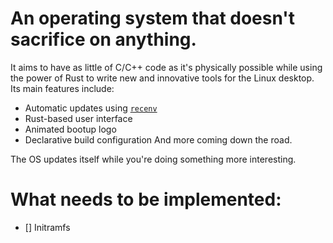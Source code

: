 # An operating system that doesn't sacrifice on anything.
It aims to have as little of C/C++ code as it's physically possible while using the power of Rust to write new and innovative tools for the Linux desktop. Its main features include: 
- Automatic updates using [`recenv`](https://gitlab.com/MatuushOS/recenv)
- Rust-based user interface
- Animated bootup logo
- Declarative build configuration
And more coming down the road. 

The OS updates itself while you're doing something more interesting. 

# What needs to be implemented:
- [] Initramfs